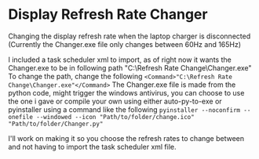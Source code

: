 # Display Refresh Rate Changer
Changing the display refresh rate when the laptop charger is disconnected (Currently the Changer.exe file only changes between 60Hz and 165Hz)

I included a task scheduler xml to import, as of right now it wants the Changer.exe to be in following path "C:\Refresh Rate Change\Changer.exe"
To change the path, change the following ``<Command>"C:\Refresh Rate Change\Changer.exe"</Command>``
The Changer.exe file is made from the python code, might trigger the windows antivirus, you can choose to use the one i gave or compile your own using either auto-py-to-exe or pyinstaller using a command like the following ``pyinstaller --noconfirm --onefile --windowed --icon "Path/to/folder/change.ico"  "Path/to/folder/Changer.py"``

I'll work on making it so you choose the refresh rates to change between and not having to import the task scheduler xml file.

